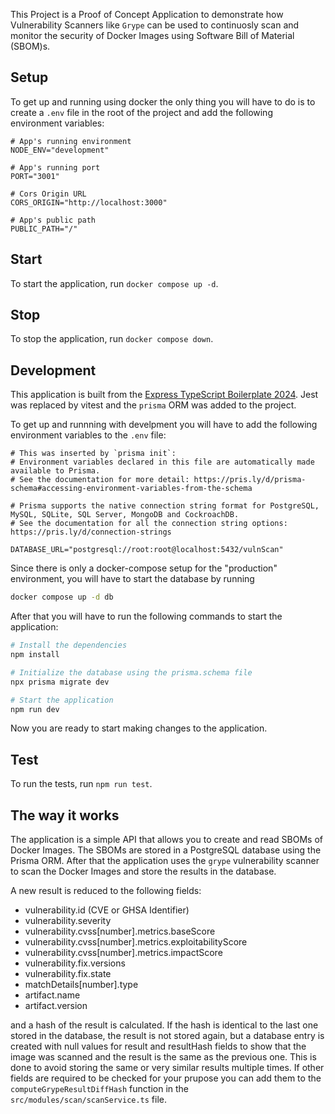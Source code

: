 This Project is a Proof of Concept Application to demonstrate how Vulnerability Scanners like `Grype` can be used to continuosly scan and monitor the security of Docker Images using Software Bill of Material (SBOM)s.

## Setup

To get up and running using docker the only thing you will have to do is to create a `.env` file in the root of the project and add the following environment variables:

```
# App's running environment
NODE_ENV="development"

# App's running port
PORT="3001"

# Cors Origin URL
CORS_ORIGIN="http://localhost:3000"

# App's public path
PUBLIC_PATH="/"
```

## Start

To start the application, run `docker compose up -d`.

## Stop

To stop the application, run `docker compose down`.

## Development

This application is built from the [Express TypeScript Boilerplate 2024](https://github.com/edwinhern/express-typescript-2024). Jest was replaced by vitest and the `prisma` ORM was added to the project.

To get up and runnning with develpment you will have to add the following environment variables to the `.env` file:

```
# This was inserted by `prisma init`:
# Environment variables declared in this file are automatically made available to Prisma.
# See the documentation for more detail: https://pris.ly/d/prisma-schema#accessing-environment-variables-from-the-schema

# Prisma supports the native connection string format for PostgreSQL, MySQL, SQLite, SQL Server, MongoDB and CockroachDB.
# See the documentation for all the connection string options: https://pris.ly/d/connection-strings

DATABASE_URL="postgresql://root:root@localhost:5432/vulnScan"
```

Since there is only a docker-compose setup for the "production" environment, you will have to start the database by running

```bash
docker compose up -d db
```

After that you will have to run the following commands to start the application:

```bash
# Install the dependencies
npm install

# Initialize the database using the prisma.schema file
npx prisma migrate dev

# Start the application
npm run dev
```

Now you are ready to start making changes to the application.

## Test

To run the tests, run `npm run test`.

## The way it works

The application is a simple API that allows you to create and read SBOMs of Docker Images. The SBOMs are stored in a PostgreSQL database using the Prisma ORM. After that the application uses the `grype` vulnerability scanner to scan the Docker Images and store the results in the database.

A new result is reduced to the following fields:

-   vulnerability.id (CVE or GHSA Identifier)
-   vulnerability.severity
-   vulnerability.cvss[number].metrics.baseScore
-   vulnerability.cvss[number].metrics.exploitabilityScore
-   vulnerability.cvss[number].metrics.impactScore
-   vulnerability.fix.versions
-   vulnerability.fix.state
-   matchDetails[number].type
-   artifact.name
-   artifact.version

and a hash of the result is calculated. If the hash is identical to the last one stored in the database, the result is not stored again, but a database entry is created with null values for result and resultHash fields to show that the image was scanned and the result is the same as the previous one. This is done to avoid storing the same or very similar results multiple times. If other fields are required to be checked for your prupose you can add them to the `computeGrypeResultDiffHash` function in the `src/modules/scan/scanService.ts` file.
